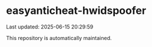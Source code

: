 # easyanticheat-hwidspoofer

Last updated: 2025-06-15 20:29:59

This repository is automatically maintained.
